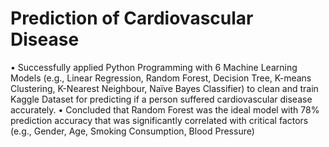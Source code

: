 # Prediction of Cardiovascular Disease

 • Successfully applied Python Programming with 6 Machine Learning Models (e.g., Linear Regression, Random Forest, Decision Tree, K-means Clustering, K-Nearest Neighbour, Naïve Bayes Classifier) to clean and train Kaggle Dataset for predicting if a person suffered cardiovascular disease accurately. 
 • Concluded that Random Forest was the ideal model with 78% prediction accuracy that was significantly correlated with critical factors (e.g., Gender, Age, Smoking Consumption, Blood Pressure)
